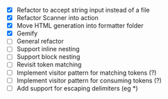 - [x] Refactor to accept string input instead of a file
- [x] Refactor Scanner into action
- [x] Move HTML generation into formatter folder
- [x] Gemify
- [ ] General refactor
- [ ] Support inline nesting
- [ ] Support block nesting
- [ ] Revisit token matching
- [ ] Implement visitor pattern for matching tokens (?)
- [ ] Implement visitor pattern for consuming tokens (?)
- [ ] Add support for escaping delimiters (eg \*)
